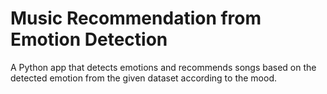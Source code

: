 # Music Recommendation from Emotion Detection

A Python app that detects emotions and recommends songs based on the detected emotion from the given dataset according to the mood.

